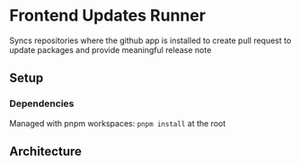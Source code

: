 # Frontend Updates Runner

Syncs repositories where the github app is installed to create pull request to update packages and provide meaningful release note

## Setup

### Dependencies

Managed with pnpm workspaces: `pnpm install` at the root

## Architecture
